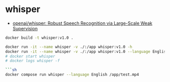 # whisper

- [openai/whisper: Robust Speech Recognition via Large-Scale Weak Supervision](https://github.com/openai/whisper)

```sh
docker build -t whisper:v1.0 .

docker run -it --name whisper -v ./:/app whisper:v1.0 -h
docker run -it --name whisper -v ./:/app whisper:v1.0 --language English /app/test.mp4
# docker start whisper
# docker logs whisper -f

```sh
docker compose run whisper --language English /app/test.mp4
```
